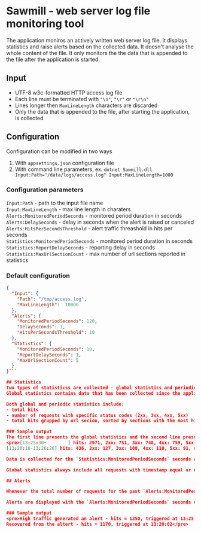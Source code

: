 Sawmill - web server log file monitoring tool
===========================================

The application moniros an actively written web server log file. It displays statistics and raise alerts based on the collected data. It doesn't analyse the whole content of the file. It only monitors the the data that is appended to the file after the application is started.

## Input
* UTF-8 w3c-formatted HTTP access log file
* Each line must be terminated with `"\n"`, `"\r"` or `"\r\n"`
* Lines longer then `MaxLineLength` characters are discarded
* Only the data that is appended to the file, after starting the application, is collected

## Configuration
Configuration can be modified in two ways
1. With `appsettings.json` configuration file
2. With command line parameters, ex. `dotnet Sawmill.dll Input:Path="/data/logs/access.log" Input:MaxLineLength=1000`

### Configuration parameters
  `Input:Path` - path to the input file name  
  `Input:MaxLineLength` - max line length in charaters  
  `Alerts:MonitoredPeriodSeconds` - monitored period duration in seconds  
  `Alerts:DelaySeconds` - delay in seconds when the alert is raised or canceled  
  `Alerts:HitsPerSecondsThreshold` - alert traffic threashold in hits per seconds  
  `Statistics:MonitoredPeriodSeconds` - monitored period duration in seconds  
  `Statistics:ReportDelaySeconds` - reporting delay in seconds  
  `Statistics:MaxUrlSectionCount` - max number of url sections reported in statistics  

### Default configuration
```json
{
  "Input": {
    "Path": "/tmp/access.log",
    "MaxLineLength":  10000
  },
  "Alerts": {
    "MonitoredPeriodSeconds": 120,
    "DelaySeconds": 1,
    "HitsPerSecondsThreshold": 10
  },
  "Statistics": {
    "MonitoredPeriodSeconds": 10,
    "ReportDelaySeconds": 1,
    "MaxUrlSectionCount": 5
  }
}```

## Statistics
Two types of statisticss are collected - global statistics and periodic statistics.
Global statistics contains data that has been collected since the application startup. Periodic statistics contains data that from the last n seconds.

Both global and periodic statistics include:
- total hits
- number of requests with specific status codes (2xx, 3xx, 4xx, 5xx)
- total hits grupped by url secion, sorted by sections with the most hits

### Sample output
The first line presents the global statistics and the second line presents the periodic statistics from the last 10 seconds.
<pre>[13:25:30-        ] hits: 2971, 2xx: 751, 3xx: 748, 4xx: 759, 5xx: 713, sections: [/api: 1632, /endpoint1: 283, /: 281, /users: 281, /data: 247]
[13:26:10-13:26:20] hits: 436, 2xx: 127, 3xx: 108, 4xx: 110, 5xx: 91, sections: [/api: 242, /users: 49, /: 43, /endpoint1: 40, /endpoint2: 31]</pre>

Data is collected for the `Statistics:MonitoredPeriodSeconds` seconds and displayed `Statistics:ReportDelaySeconds` seconds later. After the statistics are displayed all subsequent requests with the timestamp older then the end of the last presented period will be rejected. Application informs about that fact by displaying a suitable message.

Global statistics always include all requests with timestamp equal or newer then the end of last displayed period. They don't take a delay into account. Therefore they may temporarely not be consistent with the periodic statistics.

## Alerts

Whenever the total number of requests for the past `Alerts:MonitoredPeriodSeconds` seconds exceeds `Alerts:HitsPerSecondsThreshold` on average an alert is raised with a suitable message. Whenever the total traffic drops again below that value on average for the past `Alerts:MonitoredPeriodSeconds` seconds the alert is canceled with another message.

Alerts are displayed with the `Alerts:MonitoredPeriodSeconds` seconds delay.

### Sample output
<pre>High traffic generated an alert - hits = 1250, triggered at 13:25:56
Recovered from the altert - hits = 1170, triggered at 13:28:02</pre>

